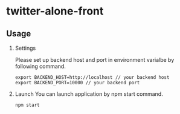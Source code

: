 # twitter-alone-front

## Usage

1. Settings

   Please set up backend host and port in environment varialbe by following command.

   ```shell
   export BACKEND_HOST=http://localhost // your backend host
   export BACKEND_PORT=10000 // your backend port
   ```

2. Launch
   You can launch application by npm start command.

   ```shell
   npm start

   ```
